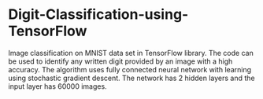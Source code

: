 # Digit-Classification-using-TensorFlow
Image classification on MNIST data set in TensorFlow library. The code can be used to identify any written digit provided by an image with a high accuracy. The algorithm uses fully connected neural network with learning using stochastic gradient descent. The network has 2 hidden layers and the input layer has 60000 images.
